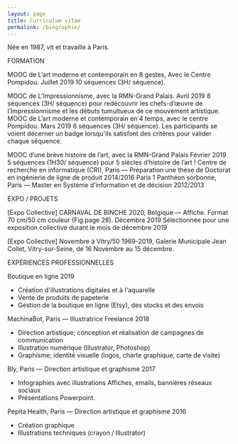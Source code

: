 ```yaml
---
layout: page
title: Curriculum vitae
permalink: /biographie/
---
```


Née en 1987, vit et travaille à Paris.


FORMATION

MOOC de L’art moderne et contemporain en 8 gestes, Avec le Centre Pompidou.
Juillet 2019
10 séquences (3H/ séquence).

MOOC de L’Impressionnisme, avec la RMN-Grand Palais. 
Avril 2019
8 séquences (3H/ séquence) pour redécouvrir les chefs-d’œuvre de l’Impressionnisme et les débuts tumultueux de ce mouvement artistique.
MOOC de L’art moderne et contemporain en 4 temps, avec le centre Pompidou.
Mars 2019
6 séquences (3H/ séquence). Les participants se voient décerner un badge lorsqu'ils satisfont des critères pour valider chaque séquence.

MOOC d’une brève histoire de l’art, avec la RMN-Grand Palais
Février 2019
5 séquences  (1H30/ séquence) pour 5 siècles d’histoire de l’art !
Centre de recherche en informatique (CRI), Paris — Préparation une thèse de Doctorat en ingénierie de ligne de produit
2014/2016
Paris 1 Panthéon sorbonne, Paris — Master en Système d’information et de décision
2012/2013



EXPO / PROJETS

[Expo Collective] CARNAVAL DE BINCHE 2020, Belgique — Affiche. Format 70 cm/50 cm couleur (Fig.page 28).
Décembre 2019
Sélectionnée pour une exposition collective durant le mois de décembre 2019

[Expo Collective] Novembre à Vitry/50 1969-2019, Galerie Municipale Jean Collet, Vitry-sur-Seine, de 16 Novembre au 15 décembre.


EXPÉRIENCES PROFESSIONNELLES

Boutique en ligne 
2019

- Création d'illustrations digitales et à l'aquarelle
- Vente de produits de papeterie
- Gestion de la boutique en ligne (Etsy), des stocks et des envois

MachinaBot, Paris — Illustratrice Freelance
2018

- Direction artistique; conception et réalisation de campagnes de communication
- Illustration numérique (Illustrator, Photoshop)
- Graphisme; identité visuelle (logos, charte graphique, carte de visite)

Bly, Paris — Direction artistique et graphisme
2017

- Infographies avec illustrations
Affiches, emails, bannières réseaux sociaux
- Présentations Powerpoint.

Pepita Health, Paris — Direction artistique et graphisme
2016

- Création graphique
- Illustrations techniques (crayon / Illustrator)











   